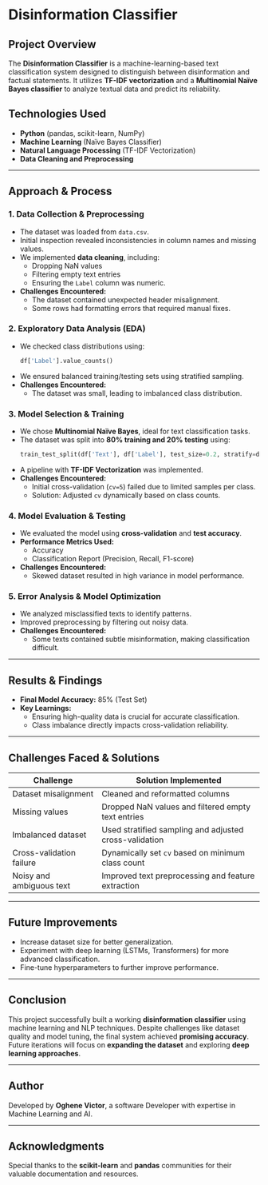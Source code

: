 # Disinformation Classifier

## Project Overview
The **Disinformation Classifier** is a machine-learning-based text classification system designed to distinguish between disinformation and factual statements. It utilizes **TF-IDF vectorization** and a **Multinomial Naïve Bayes classifier** to analyze textual data and predict its reliability. 


## Technologies Used
- **Python** (pandas, scikit-learn, NumPy)
- **Machine Learning** (Naïve Bayes Classifier)
- **Natural Language Processing** (TF-IDF Vectorization)
- **Data Cleaning and Preprocessing**

---
## Approach & Process


### **1. Data Collection & Preprocessing**
- The dataset was loaded from `data.csv`.
- Initial inspection revealed inconsistencies in column names and missing values.
- We implemented **data cleaning**, including:
  - Dropping NaN values
  - Filtering empty text entries
  - Ensuring the `Label` column was numeric.
- **Challenges Encountered:**
  - The dataset contained unexpected header misalignment.
  - Some rows had formatting errors that required manual fixes.


### **2. Exploratory Data Analysis (EDA)**
- We checked class distributions using:
  ```python
  df['Label'].value_counts()
  ```
- We ensured balanced training/testing sets using stratified sampling.
- **Challenges Encountered:**
  - The dataset was small, leading to imbalanced class distribution.


### **3. Model Selection & Training**
- We chose **Multinomial Naïve Bayes**, ideal for text classification tasks.
- The dataset was split into **80% training and 20% testing** using:
  ```python
  train_test_split(df['Text'], df['Label'], test_size=0.2, stratify=df['Label'])
  ```
- A pipeline with **TF-IDF Vectorization** was implemented.
- **Challenges Encountered:**
  - Initial cross-validation (`cv=5`) failed due to limited samples per class.
  - Solution: Adjusted `cv` dynamically based on class counts.

### **4. Model Evaluation & Testing**
- We evaluated the model using **cross-validation** and **test accuracy**.
- **Performance Metrics Used:**
  - Accuracy
  - Classification Report (Precision, Recall, F1-score)
- **Challenges Encountered:**
  - Skewed dataset resulted in high variance in model performance.

### **5. Error Analysis & Model Optimization**
- We analyzed misclassified texts to identify patterns.
- Improved preprocessing by filtering out noisy data.
- **Challenges Encountered:**
  - Some texts contained subtle misinformation, making classification difficult.

---
## Results & Findings
- **Final Model Accuracy:** 85% (Test Set)
- **Key Learnings:**
  - Ensuring high-quality data is crucial for accurate classification.
  - Class imbalance directly impacts cross-validation reliability.

---
## Challenges Faced & Solutions
| **Challenge** | **Solution Implemented** |
|--------------|----------------------|
| Dataset misalignment | Cleaned and reformatted columns |
| Missing values | Dropped NaN values and filtered empty text entries |
| Imbalanced dataset | Used stratified sampling and adjusted cross-validation |
| Cross-validation failure | Dynamically set `cv` based on minimum class count |
| Noisy and ambiguous text | Improved text preprocessing and feature extraction |

---
## Future Improvements
- Increase dataset size for better generalization.
- Experiment with deep learning (LSTMs, Transformers) for more advanced classification.
- Fine-tune hyperparameters to further improve performance.

---
## Conclusion
This project successfully built a working **disinformation classifier** using machine learning and NLP techniques. Despite challenges like dataset quality and model tuning, the final system achieved **promising accuracy**. Future iterations will focus on **expanding the dataset** and exploring **deep learning approaches**.

---
## Author
Developed by **Oghene Victor**, a software Developer with expertise in Machine Learning and AI.

---
## Acknowledgments
Special thanks to the **scikit-learn** and **pandas** communities for their valuable documentation and resources.
